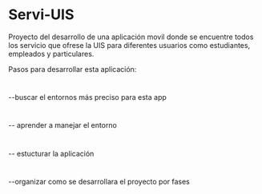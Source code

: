 # Servi-UIS
Proyecto del desarrollo de una aplicación movil donde se encuentre todos los servicio que ofrese la UIS para diferentes usuarios como estudiantes, empleados y particulares.

Pasos para desarrollar esta aplicación:
#
--buscar el entornos más preciso para esta app
#
-- aprender a manejar el entorno
#
-- estucturar la aplicación
#
--organizar como se desarrollara el proyecto por fases

